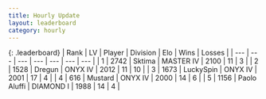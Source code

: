 ```yaml
---
title: Hourly Update
layout: leaderboard
category: hourly
---
```


{: .leaderboard}
| Rank | LV | Player | Division | Elo | Wins | Losses |
| --- | --- | --- | --- | --- | --- | --- |
| <span data-change="0">1</span> | 2742 | <span title="ID: 353063">Sktima</span> | MASTER IV | <span data-change="0">2100</span> | <span data-change="0">11</span> | <span data-change="0">3</span> |
| <span data-change="0">2</span> | 1528 | <span title="ID: 337810">Dregun</span> | ONYX IV | <span data-change="0">2012</span> | <span data-change="0">11</span> | <span data-change="0">10</span> |
| <span data-change="0">3</span> | 1673 | <span title="ID: 498412">LuckySpin</span> | ONYX IV | <span data-change="0">2001</span> | <span data-change="0">17</span> | <span data-change="0">4</span> |
| <span data-change="1">4</span> | 616 | <span title="ID: 611082">Mustard</span> | ONYX IV | <span data-change="13">2000</span> | <span data-change="2">14</span> | <span data-change="0">6</span> |
| <span data-change="-1">5</span> | 1156 | <span title="ID: 512212">Paolo Aluffi</span> | DIAMOND I | <span data-change="0">1988</span> | <span data-change="0">14</span> | <span data-change="0">4</span> |